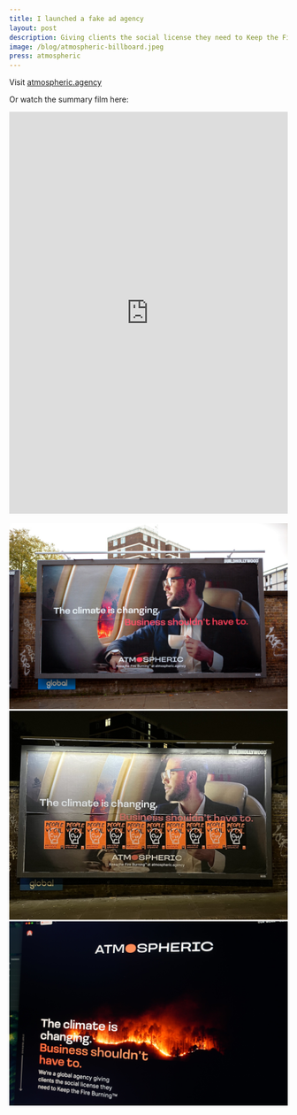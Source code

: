 ```yaml
---
title: I launched a fake ad agency
layout: post
description: Giving clients the social license they need to Keep the Fire Burning™
image: /blog/atmospheric-billboard.jpeg
press: atmospheric
---
```


Visit [atmospheric.agency](https://www.atmospheric.agency)

Or watch the summary film here:

<iframe src="https://www.linkedin.com/embed/feed/update/urn:li:ugcPost:7171472352516497408" height="727" width="504" frameborder="0" allowfullscreen="" title="Embedded post"></iframe>

![](/blog/atmospheric-billboard.jpg)
![](/blog/atmospheric-juststopoil.jpg)
![](/blog/atmospheric-website.jpg)